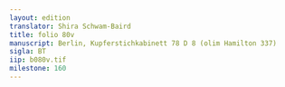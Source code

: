 ```yaml
---
layout: edition
translator: Shira Schwam-Baird
title: folio 80v
manuscript: Berlin, Kupferstichkabinett 78 D 8 (olim Hamilton 337)
sigla: BT
iip: b080v.tif
milestone: 160
---
```

